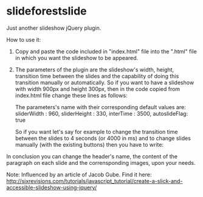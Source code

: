 slideforestslide
================

Just another slideshow jQuery plugin.

How to use it:

1. Copy and paste the code included in "index.html" file into the ".html" file in which you want the slideshow to be appeared.
2. The parameters of the plugin are the slideshow's width, height, transition time between the slides and the capability of doing this   
   transition manually or automatically. So if you want to have a slideshow with width 900px and height 300px, then in the code copied from index.html file change these lines as follows:

   <script>
		$(function(){
			$('#slides').slideforestslide({
				sliderWidth : 900, 
				sliderHeight : 300
			});
		});
   </script> 

   The parameters's name with their corresponding default values are: 
   		sliderWidth : 960,
        sliderHeight : 330,
        interTime : 3500,
        autoslideFlag: true

   So if you want let's say for example to change the transition time between the slides to 4 seconds (or 4000 in ms) and to change slides manually (with the existing buttons) then you have to write:

   <script>
		$(function(){
			$('#slides').slideforestslide({
				interTime : 4000,
				autoslideFlag: false
			});
		});
   </script> 

In conclusion you can change the header's name, the content of the paragraph on each slide and the corrensponding images, upon your needs.

Note: Influenced by an article of Jacob Gube. Find it here: http://sixrevisions.com/tutorials/javascript_tutorial/create-a-slick-and-accessible-slideshow-using-jquery/
